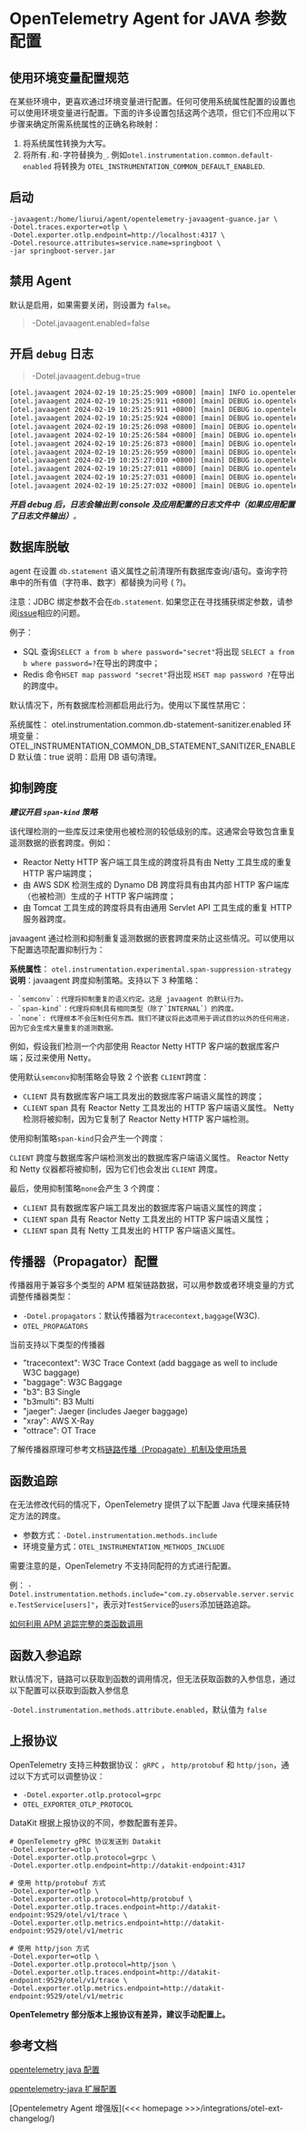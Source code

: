 # OpenTelemetry Agent for JAVA 参数配置


## 使用环境变量配置规范

在某些环境中，更喜欢通过环境变量进行配置。任何可使用系统属性配置的设置也可以使用环境变量进行配置。下面的许多设置包括这两个选项，但它们不应用以下步骤来确定所需系统属性的正确名称映射：

1. 将系统属性转换为大写。
2. 将所有`.`和`-`字符替换为`_`.
例如`otel.instrumentation.common.default-enabled` 将转换为 `OTEL_INSTRUMENTATION_COMMON_DEFAULT_ENABLED`.

## 启动

```shell
-javaagent:/home/liurui/agent/opentelemetry-javaagent-guance.jar \
-Dotel.traces.exporter=otlp \
-Dotel.exporter.otlp.endpoint=http://localhost:4317 \
-Dotel.resource.attributes=service.name=springboot \
-jar springboot-server.jar
```

## 禁用 Agent

默认是启用，如果需要关闭，则设置为 `false`。

> -Dotel.javaagent.enabled=false


## 开启 `debug` 日志

> -Dotel.javaagent.debug=true

```txt
[otel.javaagent 2024-02-19 10:25:25:909 +0800] [main] INFO io.opentelemetry.javaagent.tooling.VersionLogger - opentelemetry-javaagent - version: 1.26.1-guance
[otel.javaagent 2024-02-19 10:25:25:911 +0800] [main] DEBUG io.opentelemetry.javaagent.tooling.VersionLogger - Running on Java 11.0.18. JVM Java HotSpot(TM) 64-Bit Server VM - Oracle Corporation - 11.0.18+9-LTS-195
[otel.javaagent 2024-02-19 10:25:25:911 +0800] [main] DEBUG io.opentelemetry.javaagent.tooling.AgentInstaller - io.opentelemetry.javaagent.tooling.AgentInstaller loaded on io.opentelemetry.javaagent.bootstrap.AgentClassLoader@6cc4c815
[otel.javaagent 2024-02-19 10:25:25:924 +0800] [main] DEBUG io.opentelemetry.javaagent.tooling.SafeServiceLoader - Unable to load instrumentation class: io/opentelemetry/javaagent/shaded/instrumentation/javaagent/runtimetelemetryjfr/RuntimeMetricsInstallerJfr has been compiled by a more recent version of the Java Runtime (class file version 61.0), this version of the Java Runtime only recognizes class file versions up to 55.0
[otel.javaagent 2024-02-19 10:25:26:098 +0800] [main] DEBUG io.opentelemetry.sdk.internal.JavaVersionSpecific - Using the APIs optimized for: Java 9+
[otel.javaagent 2024-02-19 10:25:26:584 +0800] [main] DEBUG io.opentelemetry.sdk.autoconfigure.AutoConfiguredOpenTelemetrySdkBuilder - Global OpenTelemetry set to OpenTelemetrySdk{tracerProvider=SdkTracerProvider{clock=SystemClock{}, idGenerator=RandomIdGenerator{}, resource=Resource{schemaUrl=https://opentelemetry.io/schemas/1.19.0, attributes={host.arch="amd64", host.name="liurui", os.description="Linux 5.15.0-92-generic", os.type="linux", process.command_line="/home/liurui/middleware/jdk/jdk-11.0.18/bin/java -javaagent:/home/liurui/agent/opentelemetry-javaagent-1.26.1-guance.jar -Dotel.traces.exporter=otlp -Dotel.exporter.otlp.endpoint=http://localhost:4317 -Dotel.resource.attributes=service.name=springboot -Dotel.javaagent.debug=true -XX:TieredStopAtLevel=1 -Xverify:none -Dspring.output.ansi.enabled=always -Dcom.sun.management.jmxremote -Dspring.jmx.enabled=true -Dspring.liveBeansView.mbeanDomain -Dspring.application.admin.enabled=true -Dmanagement.endpoints.jmx.exposure.include=* -javaagent:/home/liurui/middleware/idea-IU-231.9161.38/lib/idea_rt.jar=39689:/home/liurui/middleware/idea-IU-231.9161.38/bin -Dfile.encoding=UTF-8 com.zy.observable.server.ServerApplication", process.executable.path="/home/liurui/middleware/jdk/jdk-11.0.18/bin/java", process.pid=11464, process.runtime.description="Oracle Corporation Java HotSpot(TM) 64-Bit Server VM 11.0.18+9-LTS-195", process.runtime.name="Java(TM) SE Runtime Environment", process.runtime.version="11.0.18+9-LTS-195", service.name="springboot", telemetry.auto.version="1.26.1-guance", telemetry.sdk.language="java", telemetry.sdk.name="opentelemetry", telemetry.sdk.version="1.26.0"}}, spanLimitsSupplier=SpanLimitsValue{maxNumberOfAttributes=128, maxNumberOfEvents=128, maxNumberOfLinks=128, maxNumberOfAttributesPerEvent=128, maxNumberOfAttributesPerLink=128, maxAttributeValueLength=2147483647}, sampler=ParentBased{root:AlwaysOnSampler,remoteParentSampled:AlwaysOnSampler,remoteParentNotSampled:AlwaysOffSampler,localParentSampled:AlwaysOnSampler,localParentNotSampled:AlwaysOffSampler}, spanProcessor=MultiSpanProcessor{spanProcessorsStart=[io.opentelemetry.javaagent.tooling.AddThreadDetailsSpanProcessor@74287ea3], spanProcessorsEnd=[BatchSpanProcessor{spanExporter=io.opentelemetry.exporter.otlp.trace.OtlpGrpcSpanExporter@7d7758be, scheduleDelayNanos=5000000000, maxExportBatchSize=512, exporterTimeoutNanos=30000000000}, SimpleSpanProcessor{spanExporter=io.opentelemetry.exporter.logging.LoggingSpanExporter@2bdd8394}], spanProcessorsAll=[BatchSpanProcessor{spanExporter=io.opentelemetry.exporter.otlp.trace.OtlpGrpcSpanExporter@7d7758be, scheduleDelayNanos=5000000000, maxExportBatchSize=512, exporterTimeoutNanos=30000000000}, io.opentelemetry.javaagent.tooling.AddThreadDetailsSpanProcessor@74287ea3, SimpleSpanProcessor{spanExporter=io.opentelemetry.exporter.logging.LoggingSpanExporter@2bdd8394}]}}, meterProvider=SdkMeterProvider{clock=SystemClock{}, resource=Resource{schemaUrl=https://opentelemetry.io/schemas/1.19.0, attributes={host.arch="amd64", host.name="liurui", os.description="Linux 5.15.0-92-generic", os.type="linux", process.command_line="/home/liurui/middleware/jdk/jdk-11.0.18/bin/java -javaagent:/home/liurui/agent/opentelemetry-javaagent-1.26.1-guance.jar -Dotel.traces.exporter=otlp -Dotel.exporter.otlp.endpoint=http://localhost:4317 -Dotel.resource.attributes=service.name=springboot -Dotel.javaagent.debug=true -XX:TieredStopAtLevel=1 -Xverify:none -Dspring.output.ansi.enabled=always -Dcom.sun.management.jmxremote -Dspring.jmx.enabled=true -Dspring.liveBeansView.mbeanDomain -Dspring.application.admin.enabled=true -Dmanagement.endpoints.jmx.exposure.include=* -javaagent:/home/liurui/middleware/idea-IU-231.9161.38/lib/idea_rt.jar=39689:/home/liurui/middleware/idea-IU-231.9161.38/bin -Dfile.encoding=UTF-8 com.zy.observable.server.ServerApplication", process.executable.path="/home/liurui/middleware/jdk/jdk-11.0.18/bin/java", process.pid=11464, process.runtime.description="Oracle Corporation Java HotSpot(TM) 64-Bit Server VM 11.0.18+9-LTS-195", process.runtime.name="Java(TM) SE Runtime Environment", process.runtime.version="11.0.18+9-LTS-195", service.name="springboot", telemetry.auto.version="1.26.1-guance", telemetry.sdk.language="java", telemetry.sdk.name="opentelemetry", telemetry.sdk.version="1.26.0"}}, metricReaders=[PeriodicMetricReader{exporter=io.opentelemetry.exporter.otlp.metrics.OtlpGrpcMetricExporter@68746f22, intervalNanos=60000000000}], views=[]}, loggerProvider=SdkLoggerProvider{clock=SystemClock{}, resource=Resource{schemaUrl=https://opentelemetry.io/schemas/1.19.0, attributes={host.arch="amd64", host.name="liurui", os.description="Linux 5.15.0-92-generic", os.type="linux", process.command_line="/home/liurui/middleware/jdk/jdk-11.0.18/bin/java -javaagent:/home/liurui/agent/opentelemetry-javaagent-1.26.1-guance.jar -Dotel.traces.exporter=otlp -Dotel.exporter.otlp.endpoint=http://localhost:4317 -Dotel.resource.attributes=service.name=springboot -Dotel.javaagent.debug=true -XX:TieredStopAtLevel=1 -Xverify:none -Dspring.output.ansi.enabled=always -Dcom.sun.management.jmxremote -Dspring.jmx.enabled=true -Dspring.liveBeansView.mbeanDomain -Dspring.application.admin.enabled=true -Dmanagement.endpoints.jmx.exposure.include=* -javaagent:/home/liurui/middleware/idea-IU-231.9161.38/lib/idea_rt.jar=39689:/home/liurui/middleware/idea-IU-231.9161.38/bin -Dfile.encoding=UTF-8 com.zy.observable.server.ServerApplication", process.executable.path="/home/liurui/middleware/jdk/jdk-11.0.18/bin/java", process.pid=11464, process.runtime.description="Oracle Corporation Java HotSpot(TM) 64-Bit Server VM 11.0.18+9-LTS-195", process.runtime.name="Java(TM) SE Runtime Environment", process.runtime.version="11.0.18+9-LTS-195", service.name="springboot", telemetry.auto.version="1.26.1-guance", telemetry.sdk.language="java", telemetry.sdk.name="opentelemetry", telemetry.sdk.version="1.26.0"}}, logLimits=LogLimits{maxNumberOfAttributes=128, maxAttributeValueLength=2147483647}, logRecordProcessor=io.opentelemetry.sdk.logs.NoopLogRecordProcessor@7fd7a283}, propagators=DefaultContextPropagators{textMapPropagator=MultiTextMapPropagator{textMapPropagators=[W3CTraceContextPropagator, W3CBaggagePropagator]}}} by autoconfiguration
[otel.javaagent 2024-02-19 10:25:26:873 +0800] [main] DEBUG io.opentelemetry.javaagent.tooling.AgentInstaller - Loading extension instrumentation-loader [class io.opentelemetry.javaagent.tooling.instrumentation.InstrumentationLoader]
[otel.javaagent 2024-02-19 10:25:26:959 +0800] [main] DEBUG io.opentelemetry.javaagent.tooling.SafeServiceLoader - Unable to load instrumentation class: io/opentelemetry/javaagent/instrumentation/spring/jms/v6_0/SpringJmsInstrumentationModule has been compiled by a more recent version of the Java Runtime (class file version 61.0), this version of the Java Runtime only recognizes class file versions up to 55.0
[otel.javaagent 2024-02-19 10:25:27:010 +0800] [main] DEBUG io.opentelemetry.javaagent.tooling.SafeServiceLoader - Unable to load instrumentation class: io/opentelemetry/javaagent/instrumentation/spring/webmvc/v6_0/SpringWebMvcInstrumentationModule has been compiled by a more recent version of the Java Runtime (class file version 61.0), this version of the Java Runtime only recognizes class file versions up to 55.0
[otel.javaagent 2024-02-19 10:25:27:011 +0800] [main] DEBUG io.opentelemetry.javaagent.tooling.instrumentation.InstrumentationLoader - Loading instrumentation opentelemetry-instrumentation-annotations [class io.opentelemetry.javaagent.instrumentation.instrumentationannotations.AnnotationInstrumentationModule]
[otel.javaagent 2024-02-19 10:25:27:031 +0800] [main] DEBUG io.opentelemetry.javaagent.tooling.instrumentation.InstrumentationLoader - Loading instrumentation opentelemetry-api [class io.opentelemetry.javaagent.instrumentation.opentelemetryapi.v1_15.OpenTelemetryApiInstrumentationModule]
[otel.javaagent 2024-02-19 10:25:27:032 +0800] [main] DEBUG io.opentelemetry.javaagent.tooling.instrumentation.InstrumentationLoader - Loading instrumentation opentelemetry-api [class io.opentelemetry.javaagent.instrumentation.opentelemetryapi.v1_10.OpenTelemetryApiInstrumentationModule]
```


***开启 debug 后，日志会输出到 console 及应用配置的日志文件中（如果应用配置了日志文件输出）**。*

## 数据库脱敏

agent 在设置 `db.statement` 语义属性之前清理所有数据库查询/语句。查询字符串中的所有值（字符串、数字）都替换为问号 ( ?)。

注意：JDBC 绑定参数不会在`db.statement`. 如果您正在寻找捕获绑定参数，请参阅[issue](https://github.com/open-telemetry/opentelemetry-java-instrumentation#7413)相应的问题。

例子：

- SQL 查询`SELECT a from b where password="secret"`将出现 `SELECT a from b where password=?`在导出的跨度中；
- Redis 命令`HSET map password "secret"`将出现 `HSET map password ?`在导出的跨度中。

默认情况下，所有数据库检测都启用此行为。使用以下属性禁用它：

系统属性： otel.instrumentation.common.db-statement-sanitizer.enabled
环境变量： OTEL_INSTRUMENTATION_COMMON_DB_STATEMENT_SANITIZER_ENABLED
默认值：true
说明：启用 DB 语句清理。

## 抑制跨度
***建议开启 `span-kind` 策略***

该代理检测的一些库反过来使用也被检测的较低级别的库。这通常会导致包含重复遥测数据的嵌套跨度。例如：

- Reactor Netty HTTP 客户端工具生成的跨度将具有由 Netty 工具生成的重复 HTTP 客户端跨度；
- 由 AWS SDK 检测生成的 Dynamo DB 跨度将具有由其内部 HTTP 客户端库（也被检测）生成的子 HTTP 客户端跨度；
- 由 Tomcat 工具生成的跨度将具有由通用 Servlet API 工具生成的重复 HTTP 服务器跨度。

javaagent 通过检测和抑制重复遥测数据的嵌套跨度来防止这些情况。可以使用以下配置选项配置抑制行为：

**系统属性**： `otel.instrumentation.experimental.span-suppression-strategy`
**说明**：javaagent 跨度抑制策略。支持以下 3 种策略：

    - `semconv`：代理将抑制重复的语义约定。这是 javaagent 的默认行为。
    - `span-kind`：代理将抑制具有相同类型（除了`INTERNAL`）的跨度。
    - `none`: 代理根本不会压制任何东西。我们不建议将此选项用于调试目的以外的任何用途，因为它会生成大量重复的遥测数据。
例如，假设我们检测一个内部使用 Reactor Netty HTTP 客户端的数据库客户端；反过来使用 Netty。

使用默认`semconv`抑制策略会导致 2 个嵌套 `CLIENT`跨度：

- `CLIENT` 具有数据库客户端工具发出的数据库客户端语义属性的跨度；
- `CLIENT` span 具有 Reactor Netty 工具发出的 HTTP 客户端语义属性。
Netty 检测将被抑制，因为它复制了 Reactor Netty HTTP 客户端检测。

使用抑制策略`span-kind`只会产生一个跨度：

`CLIENT` 跨度与数据库客户端检测发出的数据库客户端语义属性。
Reactor Netty 和 Netty 仪器都将被抑制，因为它们也会发出 `CLIENT` 跨度。

最后，使用抑制策略`none`会产生 3 个跨度：

- `CLIENT` 具有数据库客户端工具发出的数据库客户端语义属性的跨度；
- `CLIENT` span 具有 Reactor Netty 工具发出的 HTTP 客户端语义属性；
- `CLIENT` span 具有 Netty 工具发出的 HTTP 客户端语义属性。

## 传播器（Propagator）配置

传播器用于兼容多个类型的 APM 框架链路数据，可以用参数或者环境变量的方式调整传播器类型：

- `-Dotel.propagators`：默认传播器为`tracecontext,baggage`(W3C).
- `OTEL_PROPAGATORS`

当前支持以下类型的传播器

- "tracecontext": W3C Trace Context (add baggage as well to include W3C baggage)
- "baggage": W3C Baggage
- "b3": B3 Single
- "b3multi": B3 Multi
- "jaeger": Jaeger (includes Jaeger baggage)
- "xray": AWS X-Ray
- "ottrace": OT Trace

了解传播器原理可参考文档[链路传播（Propagate）机制及使用场景](https://juejin.cn/post/7254125867177443365)

## 函数追踪

在无法修改代码的情况下，OpenTelemetry 提供了以下配置 Java 代理来捕获特定方法的跨度。

- 参数方式：`-Dotel.instrumentation.methods.include`
- 环境变量方式：`OTEL_INSTRUMENTATION_METHODS_INCLUDE`

需要注意的是，OpenTelemetry 不支持同配符的方式进行配置。

例：
`-Dotel.instrumentation.methods.include="com.zy.observable.server.service.TestService[users]"`，表示对`TestService`的`users`添加链路追踪。

[如何利用 APM 追踪完整的类函数调用](https://juejin.cn/post/7324084744525168681)

## 函数入参追踪

默认情况下，链路可以获取到函数的调用情况，但无法获取函数的入参信息，通过以下配置可以获取到函数入参信息

`-Dotel.instrumentation.methods.attribute.enabled`，默认值为 `false`


## 上报协议

OpenTelemetry 支持三种数据协议： `gRPC` ， `http/protobuf` 和 `http/json`，通过以下方式可以调整协议：

- `-Dotel.exporter.otlp.protocol=grpc`
- `OTEL_EXPORTER_OTLP_PROTOCOL`

DataKit 根据上报协议的不同，参数配置有差异。

```shell
# OpenTelemetry gPRC 协议发送到 Datakit
-Dotel.exporter=otlp \
-Dotel.exporter.otlp.protocol=grpc \
-Dotel.exporter.otlp.endpoint=http://datakit-endpoint:4317

# 使用 http/protobuf 方式
-Dotel.exporter=otlp \
-Dotel.exporter.otlp.protocol=http/protobuf \
-Dotel.exporter.otlp.traces.endpoint=http://datakit-endpoint:9529/otel/v1/trace \
-Dotel.exporter.otlp.metrics.endpoint=http://datakit-endpoint:9529/otel/v1/metric 

# 使用 http/json 方式
-Dotel.exporter=otlp \
-Dotel.exporter.otlp.protocol=http/json \
-Dotel.exporter.otlp.traces.endpoint=http://datakit-endpoint:9529/otel/v1/trace \
-Dotel.exporter.otlp.metrics.endpoint=http://datakit-endpoint:9529/otel/v1/metric

```

**OpenTelemetry 部分版本上报协议有差异，建议手动配置上。**


## 参考文档

[opentelemetry java 配置](https://opentelemetry.io/docs/instrumentation/java/automatic/agent-config/)

[opentelemetry-java 扩展配置](https://github.com/open-telemetry/opentelemetry-java/blob/main/sdk-extensions/autoconfigure/README.md)


[Opentelemetry Agent 增强版](<<< homepage >>>/integrations/otel-ext-changelog/)
